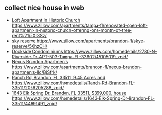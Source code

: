 collect nice house in web
-------------------------
- [Loft Apartment in Historic Church ](https://www.zillow.com/apartments/tampa-fl/renovated-open-loft-apartment-in-historic-church-offering-one-month-of-free-rent%21/5Xr3Sz/)https://www.zillow.com/apartments/tampa-fl/renovated-open-loft-apartment-in-historic-church-offering-one-month-of-free-rent%21/5Xr3Sz/
- [sky reserve ](https://www.zillow.com/apartments/brandon-fl/skye-reserve/5XhzCH/)https://www.zillow.com/apartments/brandon-fl/skye-reserve/5XhzCH/
- [Dockside Condominiums ](https://www.zillow.com/homedetails/2780-N-Riverside-Dr-APT-503-Tampa-FL-33602/45105019_zpid/)https://www.zillow.com/homedetails/2780-N-Riverside-Dr-APT-503-Tampa-FL-33602/45105019_zpid/
- [Nexus Brandon Apartments ](https://www.zillow.com/apartments/brandon-fl/nexus-brandon-apartments-llc/BjSfrk/)https://www.zillow.com/apartments/brandon-fl/nexus-brandon-apartments-llc/BjSfrk/
- [Ranch Rd, Brandon, FL 33511, 9.45 Acres land ](https://www.zillow.com/homedetails/Ranch-Rd-Brandon-FL-33511/2056205288_zpid/)https://www.zillow.com/homedetails/Ranch-Rd-Brandon-FL-33511/2056205288_zpid/
- [1643 Elk Spring Dr, Brandon, FL 33511, $369,000, house ](https://www.zillow.com/homedetails/1643-Elk-Spring-Dr-Brandon-FL-33511/44991491_zpid/)https://www.zillow.com/homedetails/1643-Elk-Spring-Dr-Brandon-FL-33511/44991491_zpid/
- 
